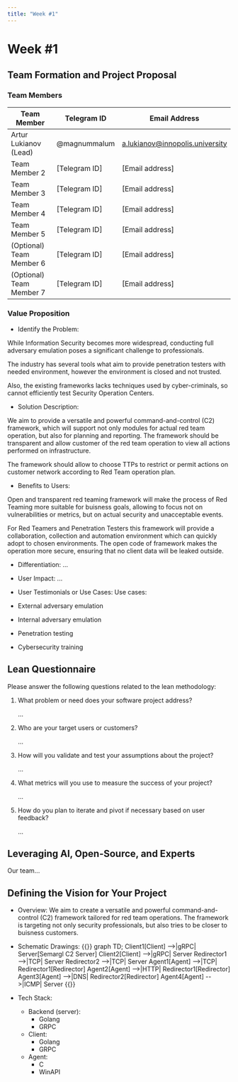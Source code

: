 ```yaml
---
title: "Week #1"
---
```


# Week #1

## **Team Formation and Project Proposal**

### **Team Members**

| Team Member              | Telegram ID   | Email Address   |
|--------------------------|---------------|-----------------|
| Artur Lukianov (Lead)     | @magnummalum | a.lukianov@innopolis.university |
| Team Member 2            | [Telegram ID] | [Email address] |
| Team Member 3            | [Telegram ID] | [Email address] |
| Team Member 4            | [Telegram ID] | [Email address] |
| Team Member 5            | [Telegram ID] | [Email address] |
| (Optional) Team Member 6 | [Telegram ID] | [Email address] |
| (Optional) Team Member 7 | [Telegram ID] | [Email address] |

### **Value Proposition**

- Identify the Problem:

While Information Security becomes more widespread, conducting full adversary emulation poses a significant challenge to professionals.

The industry has several tools what aim to provide penetration testers with needed environment, however the environment is closed and not trusted.

Also, the existing frameworks lacks techniques used by cyber-criminals, so cannot efficiently test Security Operation Centers.

- Solution Description:

We aim to provide a versatile and powerful command-and-control (C2) framework, which will support not only modules for actual red team operation, but also for planning and reporting. The framework should be transparent and allow customer of the red team operation to view all actions performed on infrastructure.

The framework should allow to choose TTPs to restrict or permit actions on customer network according to Red Team operation plan.

- Benefits to Users:

Open and transparent red teaming framework will make the process of Red Teaming more suitable for buisness goals, allowing to focus not on vulnerabilities or metrics, but on actual security and unacceptable events.

For Red Teamers and Penetration Testers this framework will provide a collaboration, collection and automation environment which can quickly adopt to chosen environments. The open code of framework makes the operation more secure, ensuring that no client data will be leaked outside.

- Differentiation:
...

- User Impact:
...

- User Testimonials or Use Cases:
Use cases:
 - External adversary emulation
 - Internal adversary emulation
 - Penetration testing
 - Cybersecurity training

## **Lean Questionnaire**

Please answer the following questions related to the lean methodology:

1. What problem or need does your software project address? 
   
   ...

2. Who are your target users or customers?

   ...

3. How will you validate and test your assumptions about the project?

   ...

4. What metrics will you use to measure the success of your project?

   ...

5. How do you plan to iterate and pivot if necessary based on user feedback?

   ...

## **Leveraging AI, Open-Source, and Experts**

Our team...

## **Defining the Vision for Your Project**

- Overview: We aim to create a versatile and powerful command-and-control (C2) framework tailored for red team operations. The framework is targeting not only security professionals, but also tries to be closer to buisness customers.

- Schematic Drawings: 
{{<mermaid>}}
graph TD;
    Client1[Client] -->|gRPC| Server[Semargl C2 Server]
    Client2[Client] -->|gRPC| Server
    Redirector1 -->|TCP| Server
    Redirector2 -->|TCP| Server
    Agent1[Agent] -->|TCP| Redirector1[Redirector]
    Agent2[Agent] -->|HTTP| Redirector1[Redirector]
    Agent3[Agent] -->|DNS| Redirector2[Redirector]
    Agent4[Agent] -->|ICMP| Server
{{</mermaid>}}

- Tech Stack: 
   - Backend (server):
      - Golang
      - GRPC
   - Client:
      - Golang
      - GRPC
   - Agent:
      - C
      - WinAPI

